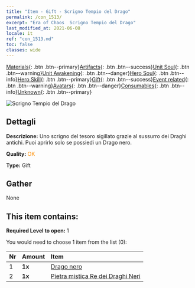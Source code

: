```yaml
---
title: "Item - Gift - Scrigno Tempio del Drago"
permalink: /con_1513/
excerpt: "Era of Chaos  Scrigno Tempio del Drago"
last_modified_at: 2021-06-08
locale: it
ref: "con_1513.md"
toc: false
classes: wide
---
```

 [Materials](/ItemsIT/){: .btn .btn--primary}[Artifacts](/ItemsIT/Artifacts/){: .btn .btn--success}[Unit Soul](/ItemsIT/UnitSoul/){: .btn .btn--warning}[Unit Awakening](/ItemsIT/UnitAwakening/){: .btn .btn--danger}[Hero Soul](/ItemsIT/HeroSoul/){: .btn .btn--info}[Hero Skill](/ItemsIT/HeroSkill/){: .btn .btn--primary}[Gift](/ItemsIT/Gift/){: .btn .btn--success}[Event related](/ItemsIT/Events/){: .btn .btn--warning}[Avatars](/ItemsIT/Avatars/){: .btn .btn--danger}[Consumables](/ItemsIT/Consumables/){: .btn .btn--info}[Unknown](/ItemsIT/Unknown/){: .btn .btn--primary}

 ![Scrigno Tempio del Drago](/images/t/i_907070.png)

## Dettagli
 **Descrizione:** Uno scrigno del tesoro sigillato grazie al sussurro dei Draghi antichi. Puoi aprirlo solo se possiedi un Drago nero.

 **Quality:** <span style="color: #FF8C00">OK</span>

 **Type:** Gift

## Gather

  None

## This item contains:

 **Required Level to open:** 1

 You would need to choose 1 item from the list (0):

  | Nr | Amount |     Item    |
  |:---|:-------|:------------|
  | 1 |  **1x** | [Drago nero](/ItemsIT/unt_250/) |  | 
  | 2 |  **1x** | [Pietra mistica Re dei Draghi Neri](/ItemsIT/unt_334/) |  | 
